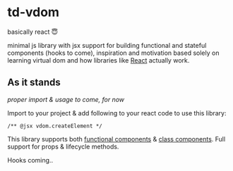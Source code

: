 # td-vdom

basically react :innocent:

minimal js library with jsx support for building functional and stateful components (hooks to come), inspiration and motivation based solely on learning virtual dom and how libraries like [React](https://github.com/facebook/react) actually work.

## As it stands

_proper import & usage to come, for now_

Import to your project & add following to your react code to use this library: 
```
/** @jsx vdom.createElement */
```

This library supports both [functional components](https://reactjs.org/docs/components-and-props.html) & [class components](https://reactjs.org/docs/state-and-lifecycle.html#converting-a-function-to-a-class). Full support for props & lifecycle methods. 

Hooks coming..


